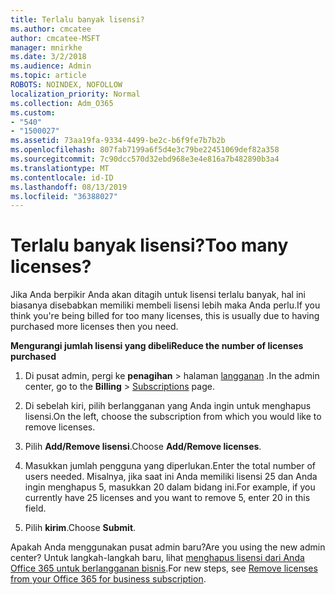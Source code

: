 ```yaml
---
title: Terlalu banyak lisensi?
ms.author: cmcatee
author: cmcatee-MSFT
manager: mnirkhe
ms.date: 3/2/2018
ms.audience: Admin
ms.topic: article
ROBOTS: NOINDEX, NOFOLLOW
localization_priority: Normal
ms.collection: Adm_O365
ms.custom:
- "540"
- "1500027"
ms.assetid: 73aa19fa-9334-4499-be2c-b6f9fe7b7b2b
ms.openlocfilehash: 807fab7199a6f5d4e3c79be22451069def82a358
ms.sourcegitcommit: 7c90dcc570d32ebd968e3e4e816a7b482890b3a4
ms.translationtype: MT
ms.contentlocale: id-ID
ms.lasthandoff: 08/13/2019
ms.locfileid: "36388027"
---
```

# <a name="too-many-licenses"></a><span data-ttu-id="477be-102">Terlalu banyak lisensi?</span><span class="sxs-lookup"><span data-stu-id="477be-102">Too many licenses?</span></span>

<span data-ttu-id="477be-103">Jika Anda berpikir Anda akan ditagih untuk lisensi terlalu banyak, hal ini biasanya disebabkan memiliki membeli lisensi lebih maka Anda perlu.</span><span class="sxs-lookup"><span data-stu-id="477be-103">If you think you're being billed for too many licenses, this is usually due to having purchased more licenses then you need.</span></span>
  
<span data-ttu-id="477be-104">**Mengurangi jumlah lisensi yang dibeli**</span><span class="sxs-lookup"><span data-stu-id="477be-104">**Reduce the number of licenses purchased**</span></span>
  
1. <span data-ttu-id="477be-105">Di pusat admin, pergi ke **penagihan** \> halaman [langganan](https://go.microsoft.com/fwlink/p/?linkid=842054) .</span><span class="sxs-lookup"><span data-stu-id="477be-105">In the admin center, go to the **Billing** \> [Subscriptions](https://go.microsoft.com/fwlink/p/?linkid=842054) page.</span></span>

2. <span data-ttu-id="477be-106">Di sebelah kiri, pilih berlangganan yang Anda ingin untuk menghapus lisensi.</span><span class="sxs-lookup"><span data-stu-id="477be-106">On the left, choose the subscription from which you would like to remove licenses.</span></span>

3. <span data-ttu-id="477be-107">Pilih **Add/Remove lisensi**.</span><span class="sxs-lookup"><span data-stu-id="477be-107">Choose **Add/Remove licenses**.</span></span>

4. <span data-ttu-id="477be-108">Masukkan jumlah pengguna yang diperlukan.</span><span class="sxs-lookup"><span data-stu-id="477be-108">Enter the total number of users needed.</span></span> <span data-ttu-id="477be-109">Misalnya, jika saat ini Anda memiliki lisensi 25 dan Anda ingin menghapus 5, masukkan 20 dalam bidang ini.</span><span class="sxs-lookup"><span data-stu-id="477be-109">For example, if you currently have 25 licenses and you want to remove 5, enter 20 in this field.</span></span>

5. <span data-ttu-id="477be-110">Pilih **kirim**.</span><span class="sxs-lookup"><span data-stu-id="477be-110">Choose **Submit**.</span></span>

<span data-ttu-id="477be-111">Apakah Anda menggunakan pusat admin baru?</span><span class="sxs-lookup"><span data-stu-id="477be-111">Are you using the new admin center?</span></span> <span data-ttu-id="477be-112">Untuk langkah-langkah baru, lihat [menghapus lisensi dari Anda Office 365 untuk berlangganan bisnis](https://docs.microsoft.com/en-us/office365/admin/subscriptions-and-billing/remove-licenses-from-subscription).</span><span class="sxs-lookup"><span data-stu-id="477be-112">For new steps, see [Remove licenses from your Office 365 for business subscription](https://docs.microsoft.com/en-us/office365/admin/subscriptions-and-billing/remove-licenses-from-subscription).</span></span>